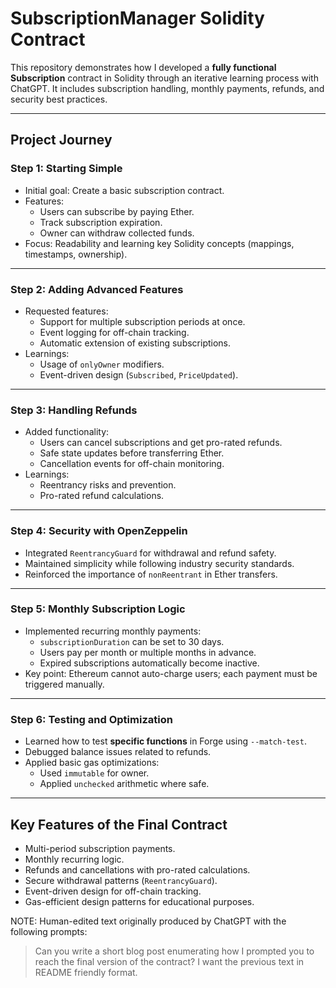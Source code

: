 # SubscriptionManager Solidity Contract

This repository demonstrates how I developed a **fully functional Subscription** contract in Solidity through an iterative learning process with ChatGPT. It includes subscription handling, monthly payments, refunds, and security best practices.

---

## Project Journey

### Step 1: Starting Simple
- Initial goal: Create a basic subscription contract.
- Features:
  - Users can subscribe by paying Ether.
  - Track subscription expiration.
  - Owner can withdraw collected funds.
- Focus: Readability and learning key Solidity concepts (mappings, timestamps, ownership).

---

### Step 2: Adding Advanced Features
- Requested features:
  - Support for multiple subscription periods at once.
  - Event logging for off-chain tracking.
  - Automatic extension of existing subscriptions.
- Learnings:
  - Usage of `onlyOwner` modifiers.
  - Event-driven design (`Subscribed`, `PriceUpdated`).

---

### Step 3: Handling Refunds
- Added functionality:
  - Users can cancel subscriptions and get pro-rated refunds.
  - Safe state updates before transferring Ether.
  - Cancellation events for off-chain monitoring.
- Learnings:
  - Reentrancy risks and prevention.
  - Pro-rated refund calculations.

---

### Step 4: Security with OpenZeppelin
- Integrated `ReentrancyGuard` for withdrawal and refund safety.
- Maintained simplicity while following industry security standards.
- Reinforced the importance of `nonReentrant` in Ether transfers.

---

### Step 5: Monthly Subscription Logic
- Implemented recurring monthly payments:
  - `subscriptionDuration` can be set to 30 days.
  - Users pay per month or multiple months in advance.
  - Expired subscriptions automatically become inactive.
- Key point: Ethereum cannot auto-charge users; each payment must be triggered manually.

---

### Step 6: Testing and Optimization
- Learned how to test **specific functions** in Forge using `--match-test`.
- Debugged balance issues related to refunds.
- Applied basic gas optimizations:
  - Used `immutable` for owner.
  - Applied `unchecked` arithmetic where safe.

---

## Key Features of the Final Contract
- Multi-period subscription payments.
- Monthly recurring logic.
- Refunds and cancellations with pro-rated calculations.
- Secure withdrawal patterns (`ReentrancyGuard`).
- Event-driven design for off-chain tracking.
- Gas-efficient design patterns for educational purposes.

NOTE: Human-edited text originally produced by ChatGPT with the following prompts:

> Can you write a short blog post enumerating how I prompted you to reach the final version of the contract?
> I want the previous text in README friendly format.

